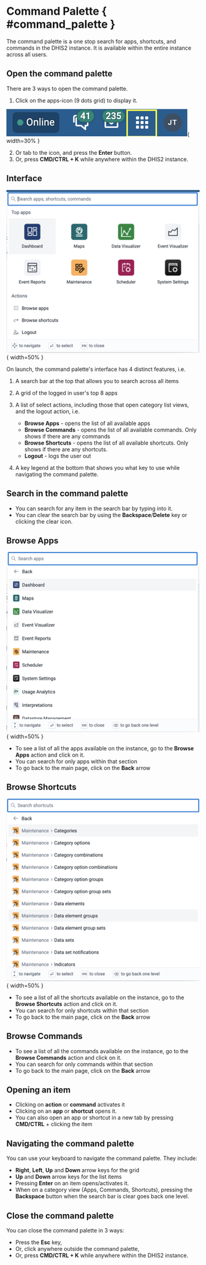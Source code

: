 # Command Palette { #command_palette } 

The command palette is a one stop search for apps, shortcuts, and commands in the DHIS2 instance. It is available within the entire instance across all users. 

## Open the command palette
There are 3 ways to open the command palette. 

1. Click on the apps-icon (9 dots grid) to display it.

![](resources/images/command_palette/command_palette_apps_icon.png){ width=30% }

2. Or tab to the icon, and press the **Enter** button.
3. Or, press **CMD/CTRL + K** while anywhere within the DHIS2 instance.

## Interface

![](resources/images/command_palette/command_palette_interface.png){ width=50% }

On launch, the command palette's interface has 4 distinct features, i.e.

1. A search bar at the top that allows you to search across all items
2. A grid of the logged in user's top 8 apps
3. A list of select actions, including those that open category list views, and the logout action, i.e.

    - **Browse Apps** - opens the list of all available apps
    - **Browse Commands** - opens the list of all available commands. Only shows if there are any commands
    - **Browse Shortcuts** - opens the list of all available shortcuts. Only shows if there are any shortcuts. 
    - **Logout** - logs the user out

4. A key legend at the bottom that shows you what key to use while navigating the command palette.

## Search in the command palette
- You can search for any item in the search bar by typing into it. 
- You can clear the search bar by using the **Backspace**/**Delete** key or clicking the clear icon.

## Browse Apps

![](resources/images/command_palette/command_palette_all_apps.png){ width=50% }

- To see a list of all the apps available on the instance, go to the **Browse Apps** action and click on it.
- You can search for only apps within that section
- To go back to the main page, click on the **Back** arrow

## Browse Shortcuts

![](resources/images/command_palette/command_palette_all_shortcuts.png){ width=50% }

- To see a list of all the shortcuts available on the instance, go to the **Browse Shortcuts** action and click on it.
- You can search for only shortcuts within that section
- To go back to the main page, click on the **Back** arrow

## Browse Commands
- To see a list of all the commands available on the instance, go to the **Browse Commands** action and click on it.
- You can search for only commands within that section
- To go back to the main page, click on the **Back** arrow

## Opening an item
- Clicking on **action** or **command** activates it
- Clicking on an **app** or **shortcut** opens it. 
- You can also open an app or shortcut in a new tab by pressing **CMD/CTRL** + clicking the item

## Navigating the command palette
You can use your keyboard to navigate the command palette. They include:

- **Right**, **Left**, **Up** and **Down** arrow keys for the grid
- **Up** and **Down** arrow keys for the list items
- Pressing **Enter** on an item opens/activates it. 
- When on a category view (Apps, Commands, Shortcuts), pressing the **Backspace** button when the search bar is clear goes back one level. 

## Close the command palette
You can close the command palette in 3 ways:

- Press the **Esc** key, 
- Or, click anywhere outside the command palette,
- Or, press **CMD/CTRL + K** while anywhere within the DHIS2 instance.
